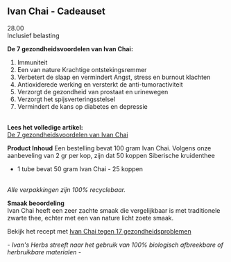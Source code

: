 ## Ivan Chai - Cadeauset
28.00 <br>
Inclusief belasting <br>

**De 7 gezondheidsvoordelen van Ivan Chai:**<br>
1. Immuniteit
2. Een van nature Krachtige ontstekingsremmer
3. Verbetert de slaap en vermindert Angst, stress en burnout klachten
4. Antioxiderede werking en versterkt de anti-tumoractiviteit
5. Verzorgt de gezondheid van prostaat en urinewegen
6. Verzorgt het spijsverteringsstelsel
7. Vermindert de kans op diabetes en depressie <br><br>

**Lees het volledige artikel:**<br>
[De 7 gezondheidsvoordelen van Ivan Chai](https://ivansherbs.nl/pages/de-7-gezondheidsvoordelen-van-ivan-chai)

**Product Inhoud**
Een bestelling bevat 100 gram Ivan Chai. Volgens onze aanbeveling van 2 gr per kop, zijn dat 50 koppen Siberische kruidenthee
- 1 tube bevat 50 gram Ivan Chai - 25 koppen <br><br>

_Alle verpakkingen zijn 100% recyclebaar._

**Smaak beoordeling**<br>
Ivan Chai heeft een zeer zachte smaak die vergelijkbaar is met traditionele zwarte thee, echter met een van nature licht zoete smaak.

Bekijk het recept met [Ivan Chai tegen 17 gezondheidsproblemen](https://www.ivansherbs.nl/pages/ivan-chai-tegen-17-gezondheidsproblemen)

_- Ivan's Herbs streeft naar het gebruik van 100% biologisch afbreekbare of herbruikbare materialen -_
